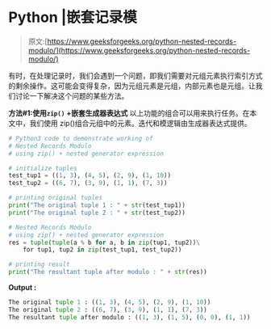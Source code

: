 # Python |嵌套记录模

> 原文:[https://www.geeksforgeeks.org/python-nested-records-modulo/](https://www.geeksforgeeks.org/python-nested-records-modulo/)

有时，在处理记录时，我们会遇到一个问题，即我们需要对元组元素执行索引方式的剩余操作。这可能会变得复杂，因为元组元素是元组，内部元素也是元组。让我们讨论一下解决这个问题的某些方法。

**方法#1:使用`zip()` +嵌套生成器表达式**
以上功能的组合可以用来执行任务。在本文中，我们使用 zip()组合元组中的元素。迭代和模逻辑由生成器表达式提供。

```py
# Python3 code to demonstrate working of
# Nested Records Modulo
# using zip() + nested generator expression

# initialize tuples
test_tup1 = ((1, 3), (4, 5), (2, 9), (1, 10))
test_tup2 = ((6, 7), (3, 9), (1, 1), (7, 3))

# printing original tuples
print("The original tuple 1 : " + str(test_tup1))
print("The original tuple 2 : " + str(test_tup2))

# Nested Records Modulo
# using zip() + nested generator expression
res = tuple(tuple(a % b for a, b in zip(tup1, tup2))\
    for tup1, tup2 in zip(test_tup1, test_tup2))

# printing result
print("The resultant tuple after modulo : " + str(res))
```

**Output :**

```py
The original tuple 1 : ((1, 3), (4, 5), (2, 9), (1, 10))
The original tuple 2 : ((6, 7), (3, 9), (1, 1), (7, 3))
The resultant tuple after modulo : ((1, 3), (1, 5), (0, 0), (1, 1))

```